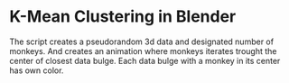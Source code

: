 # K-Mean Clustering in Blender

The script creates a pseudorandom 3d data and designated number of monkeys.
And creates an animation where monkeys iterates trought the center of closest data bulge.
Each data bulge with a monkey in its center has own color. 

